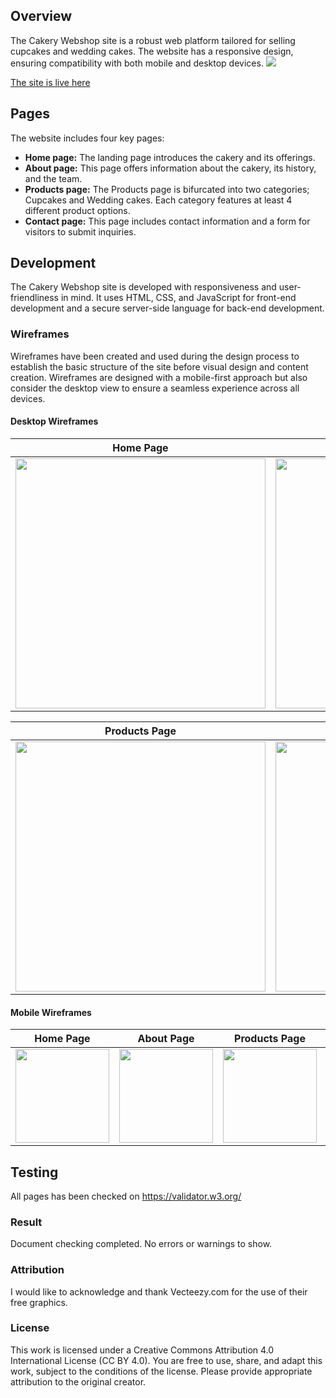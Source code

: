 ## Overview
The Cakery Webshop site is a robust web platform tailored for selling cupcakes and wedding cakes. The website has a responsive design, ensuring compatibility with both mobile and desktop devices.
<img src="https://www.binarymonk.online/presentation.png">

[The site is live here](https://hypergeek-dev.github.io/cakery-webshop/index.html)

## Pages
The website includes four key pages:

- **Home page:** The landing page introduces the cakery and its offerings.
- **About page:** This page offers information about the cakery, its history, and the team.
- **Products page:** The Products page is bifurcated into two categories; Cupcakes and Wedding cakes. Each category features at least 4 different product options.
- **Contact page:** This page includes contact information and a form for visitors to submit inquiries.

## Development

The Cakery Webshop site is developed with responsiveness and user-friendliness in mind. It uses HTML, CSS, and JavaScript for front-end development and a secure server-side language for back-end development.

### Wireframes

Wireframes have been created and used during the design process to establish the basic structure of the site before visual design and content creation. Wireframes are designed with a mobile-first approach but also consider the desktop view to ensure a seamless experience across all devices.

#### Desktop Wireframes

Home Page | About Page
--- | ---
<img src="https://www.binarymonk.online/Wireframes/desktop_home.png" width="400"> | <img src="https://www.binarymonk.online/Wireframes/desktop_about.png" width="400">

Products Page | Contact Page
--- | ---
<img src="https://www.binarymonk.online/Wireframes/desktop_products.png" width="400"> | <img src="https://www.binarymonk.online/Wireframes/desktop_contact.png" width="400">

#### Mobile Wireframes

Home Page | About Page | Products Page | Contact Page
--- | --- | --- | ---
<img src="https://www.binarymonk.online/Wireframes/mobile_home.png" width="150"> | <img src="https://www.binarymonk.online/Wireframes/mobile_about.png" width="150"> | <img src="https://www.binarymonk.online/Wireframes/mobile_products.png" width="150"> | <img src="https://www.binarymonk.online/Wireframes/mobile_contact.png" width="150">

## Testing
All pages has been checked on https://validator.w3.org/

### Result
Document checking completed. No errors or warnings to show.

### Attribution
I would like to acknowledge and thank Vecteezy.com for the use of their free graphics.

### License
This work is licensed under a Creative Commons Attribution 4.0 International License (CC BY 4.0). You are free to use, share, and adapt this work, subject to the conditions of the license. Please provide appropriate attribution to the original creator.


